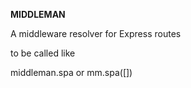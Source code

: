 **MIDDLEMAN**

A middleware resolver for Express routes

to be called like

middleman.spa or mm.spa([])
